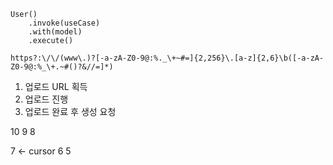 ```
User()
	.invoke(useCase)
	.with(model)
	.execute()
```

```
https?:\/\/(www\.)?[-a-zA-Z0-9@:%._\+~#=]{2,256}\.[a-z]{2,6}\b([-a-zA-Z0-9@:%_\+.~#()?&//=]*)
```

1. 업로드 URL 획득
2. 업로드 진행
3. 업로드 완료 후 생성 요청

10
9
8

7 <- cursor
6
5